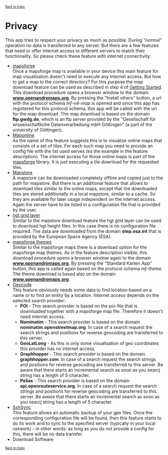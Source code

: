 <small><small>[Back to Index](./index.md)</small></small>

# Privacy

This app tries to respect your privacy as much as possible. During "normal" operation no data is transferred to any server.
But there are a few features that need or offer internet access to different servers to match their functionality. So please check these feature with internet connectivity:

- [mapsforge](./Features/MainMapFeatures/Mapsforge/mapsforge.md)<br>
Once a mapsforge map is available in your device this main feature for map visualisation doesn't need or execute any internet access. But how to get a map to the correct directory? 
For this purpose the map download feature can be used as described in step 4 of [Getting Started](./GettingStarted/GettingStarted.md). This download procedure opens a browser window to the domain
**www.openandromaps.org**. By pressing the "Install others" button, a url with the protocol schema *mf-v4-map* is opened and since this app has registered for this protocol schema, this 
app will be called with the url for the map download. The map download is based on the domain **ftp.gwdg.de**, which is an ftp server provided by the 
"Gesellschaft für wissenschaftliche Datenverarbeitung mbH Göttingen" (a part of the university of Göttingen).
- [Maponline](./Features/MainMapFeatures/MapOnline/maponline.md)<br>As the name of this feature suggests this is to visualize online maps that consists of a set of tiles. 
For each such map you need to provide an config file with the list used serves (es the example in the feature description). The internet access for those
online maps is part of the [mapsforge](https://github.com/mapsforge/mapsforge) library. It is just executing a tile download for the requested tiles.
- [Mapstore](./Features/MainMapFeatures/MapStore/mapstore.md)<br>
A mapstore can be downloaded completely offline and copied just to the path for mapstore. But there is an additional feature that allows to download tiles
similar to the online maps, except that the downloaded tiles are stored additionally in a local mapstore, similar to a cache. So they are available for later usage independent 
on the internet access. Again the server have to be listed in a configuration file that is provided by the user. 
- [hgt grid layer](./Features/MainMapFeatures/MapGrid/hgt.md)<br>
Similar to the mapstore download feature the hgt grid layer can be used to download hgt height files. In this case there is no configuration file required. The data are downloaded
from the domain **step.esa.int** that is provided by the European Space Agency (ESA).
- [mapsforge themes](./Features/MainMapFeatures/MapsforgeThemes/mapsforgethemes.md)<br>
Similar to the mapsforge maps there is a download option for the mapsforge map themes. As in the feature description visible, this download procedure opens a browser window again to the domain
**www.openandromaps.org**. By pressing the "Standard Karten App" button, this app is called again based on the protocol schema *mf-theme*. The theme download is based also on the domain
  **www.openandromaps.org**.
- [Geocode](./Features/FurtherFeatures/Geocode/geocode.md)<br>
This feature obviously needs some data to find location based on a name or to find an entity by a location. Internet access depends on the selected search provider:
  - **POI** - This search provider is based on the poi-file that is downloaded together with a mapsforge map file. Therefore it doesn't need internet access. 
  - **Nominatim** - This search provider is based on the domain **nominatim.openstreetmap.org**. In case of a search request the search strings and positions for reverse geocoding are transferred to this server.
  - **GeoLatLong** - As this is only some visualisation of geo coordinates this provider has no internet access.
  - **Graphhopper** - This search provider is based on the domain **graphhopper.com**. In case of a search request the search strings and positions for reverse geocoding are transferred to this server. 
Be aware that there starts an incremental search as soon as you searcj string has a length of 5 character.
  - **Pelias** - This search provider is based on the domain **api.openrouteservice.org**. In case of a search request the search strings and positions for reverse geocoding are transferred to this server.
Be aware that there starts an incremental search as soon as you searcj string has a length of 5 character.
- [SshSync](Features/FurtherFeatures/SshSync/sshsync.md)<br>
This feature allows an automatic backup of your gpx files. Once the corresponding configuration file will be found, then this feature starts to do its work and to sync to the specified server 
(typically in your local network) - in other words: as long as you do not provide a config for this, there will be no data transfer.
- Download Software


<small><small>[Back to Index](./index.md)</small></small>


